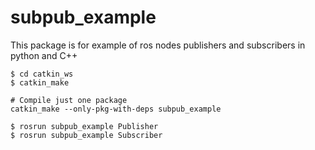 # subpub_example
This package is for example of ros nodes publishers and subscribers in python and C++

```
$ cd catkin_ws
$ catkin_make

# Compile just one package
catkin_make --only-pkg-with-deps subpub_example

$ rosrun subpub_example Publisher
$ rosrun subpub_example Subscriber
```
